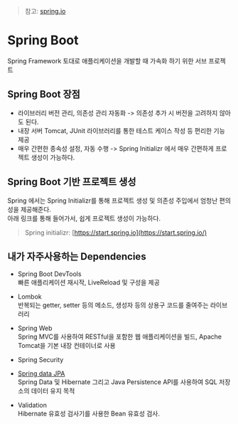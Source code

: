 >참고: [spring.io](https://spring.io/)
# Spring Boot

Spring Framework 토대로 애플리케이션을 개발할 때 가속화 하기 위한 서브 프로젝트

## Spring Boot 장점

+  라이브러리 버전 관리, 의존성 관리 자동화 -> 의존성 추가 시 버전을 고려하지 않아도 된다.
+  내장 서버 Tomcat, JUnit 라이브러리를 통한 테스트 케이스 작성 등 편리한 기능 제공
+  매우 간편한 종속성 설정, 자동 수행 -> Spring Initializr 에서 매우 간편하게 프로젝트 생성이 가능하다.

## Spring Boot 기반 프로젝트 생성

Spring 에서는 Spring Initializr를 통해 프로젝트 생성 및 의존성 주입에서 엄청난 편의성을 제공해준다. <br>
아래 링크를 통해 들어가서, 쉽게 프로젝트 생성이 가능하다.

>Spring initializr: [https://start.spring.io](https://start.spring.io/)

## 내가 자주사용하는 Dependencies

+ Spring Boot DevTools <br>
빠른 애플리케이션 재시작, LiveReload 및 구성을 제공
+ Lombok <br>
반복되는 getter, setter 등의 메소드, 생성자 등의 상용구 코드를 줄여주는 라이브러리
+ Spring Web <br>
Spring MVC를 사용하여 RESTful을 포함한 웹 애플리케이션을 빌드, Apache Tomcat을 기본 내장 컨테이너로 사용
+ Spring Security

+ [Spring data JPA](springData/springDataJPA.md) <br>
Spring Data 및 Hibernate 그리고 Java Persistence API를 사용하여 SQL 저장소의 데이터 유지 목적
+ Validation <br>
Hibernate 유효성 검사기를 사용한 Bean 유효성 검사.
